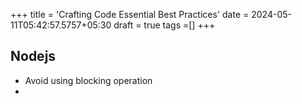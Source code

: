 +++
title = 'Crafting Code Essential Best Practices'
date = 2024-05-11T05:42:57.5757+05:30
draft = true
tags =[]
+++ 

## Nodejs
- Avoid using blocking operation
- 




